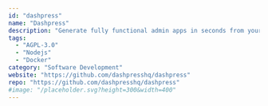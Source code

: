 ```yaml
---
id: "dashpress"
name: "Dashpress"
description: "Generate fully functional admin apps in seconds from your database information, with a single command."
tags:
  - "AGPL-3.0"
  - "Nodejs"
  - "Docker"
category: "Software Development"
website: "https://github.com/dashpresshq/dashpress"
repo: "https://github.com/dashpresshq/dashpress"
#image: "/placeholder.svg?height=300&width=400"
---
```


